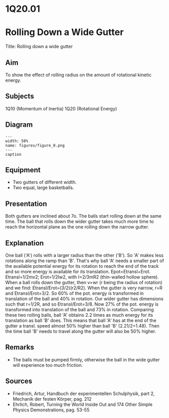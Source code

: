 # 1Q20.01 
  # Rolling Down a Wide Gutter 
  Title: Rolling down a wide gutter    
  
## Aim   
 To show the effect of rolling radius on the amount of rotational kinetic energy.    
  
## Subjects   
 1Q10 (Momentum of Inertia) 1Q20 (Rotational Energy)   
  
## Diagram   
   
```{figure} figures/figure_0.png  
---  
width: 50%  
name: figures/figure_0.png  
---  
caption  
``` 
      
  
## Equipment   
 
 *  Two gutters of different width. 
 *  Two equal, large basketballs.
       
  
## Presentation   
 Both gutters are inclined about 7o. The balls start rolling down at the same time. The ball that rolls down the wider gutter takes much more time to reach the horizontal plane as the one rolling down the narrow gutter.    
  
## Explanation   
 One ball ('A') rolls with a larger radius than the other ('B'). So 'A' makes less rotations along the ramp than 'B'. That's why ball 'A' needs a smaller part of the available potential energy for its rotation to reach the end of the track and so more energy is available for its translation. Epot=Etransl+Erot. Etransl=1/2mv2; Erot=1/2Iw2, with I=2/3mR2 (thin-walled hollow sphere). When a ball rolls down the gutter, then v=wr (r being the radius of rotation) and we find: Etransl/Erot=(3/2)(r2/R2). When the gutter is very narrow, r=R and Etransl/Erot=3/2. So 60% of the pot. energy is transformed in translation of the ball and 40% in rotation.  Our wider gutter has dimensions such that r=1/2R, and so Etransl/Erot=3/8. Now 27% of the pot. energy is transformed into translation of the ball and 73% in rotation. Comparing these two rolling balls, ball 'A' obtains 2.2 times as much energy for its translation as ball 'B' does. This means that ball 'A' has at the end of the gutter a transl. speed almost 50% higher than ball 'B' (2.21/2=1.48). Then the time ball 'B' needs to travel along the gutter will also be 50% higher.    
  
## Remarks   
 
 *  The balls must be pumped firmly, otherwise the ball in the wide gutter will experience too much friction.
    
  
## Sources   
 
 *  Friedrich, Artur, Handbuch der experimentellen Schulphysik, part 2, Mechanik der festen Körper, pag. 212 
 *  Ehrlich, Robert, Turning the World Inside Out and 174 Other Simple Physics Demonstrations, pag. 53-55
  